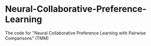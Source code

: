 # Neural-Collaborative-Preference-Learning
The code for "Neural Collaborative Preference Learning with Pairwise Comparisons" (TMM)
